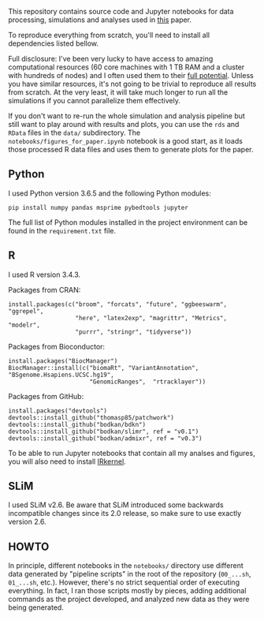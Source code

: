 This repository contains source code and Jupyter notebooks for data processing,
simulations and analyses used in [this](https://www.biorxiv.org/content/early/2018/07/04/362566) paper.

To reproduce everything from scratch, you'll need to install all dependencies
listed bellow.

Full disclosure: I've been very lucky to have access to amazing computational
resources (60 core machines with 1 TB RAM and a cluster with
hundreds of nodes) and I often used them to their [full potential](https://twitter.com/fleventy5/status/801480069034164224).
Unless you have similar resources, it's not going to be trivial to reproduce
all results from scratch. At the very least, it will take much longer to run
all the simulations if you cannot parallelize them effectively.

If you don't want to re-run the whole simulation and analysis pipeline but
still want to play around with results and plots, you can use the `rds` and
`RData` files in the `data/` subdirectory. The `notebooks/figures_for_paper.ipynb`
notebook is a good start, as it loads those processed R data files and uses them
to generate plots for the paper.

## Python

I used Python version 3.6.5 and the following Python modules:

```
pip install numpy pandas msprime pybedtools jupyter
```

The full list of Python modules installed in the project environment can be
found in the `requirement.txt` file.

## R

I used R version 3.4.3.

Packages from CRAN:
```
install.packages(c("broom", "forcats", "future", "ggbeeswarm", "ggrepel",
                   "here", "latex2exp", "magrittr", "Metrics", "modelr",
                   "purrr", "stringr", "tidyverse"))
```

Packages from Bioconductor:
```
install.packages("BiocManager")
BiocManager::install(c("biomaRt", "VariantAnnotation", "BSgenome.Hsapiens.UCSC.hg19",
                       "GenomicRanges",  "rtracklayer"))
```

Packages from GitHub:
```
install.packages("devtools")
devtools::install_github("thomasp85/patchwork")
devtools::install_github("bodkan/bdkn")
devtools::install_github("bodkan/slimr", ref = "v0.1")
devtools::install_github("bodkan/admixr", ref = "v0.3")
```

To be able to run Jupyter notebooks that contain all my analses and figures,
you will also need to install [IRkernel](https://irkernel.github.io).

## SLiM

I used SLiM v2.6. Be aware that SLiM introduced some backwards incompatible
changes since its 2.0 release, so make sure to use exactly version 2.6.

## HOWTO

In principle, different notebooks in the `notebooks/` directory use different data
generated by "pipeline scripts" in the root of the repository (`00_...sh`, `01_...sh`, etc.).
However, there's no strict sequential order of executing everything. In fact, I ran those
scripts mostly by pieces, adding additional commands as the project developed, and analyzed new
data as they were being generated.
